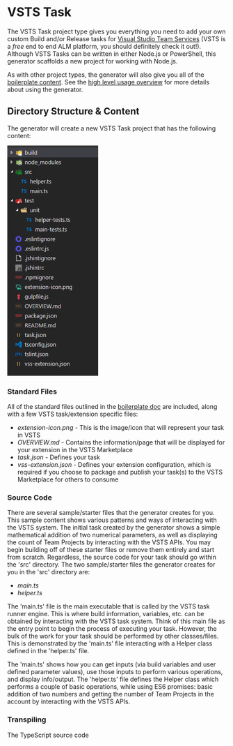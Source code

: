 # VSTS Task
The VSTS Task project type gives you everything you need to add your own custom Build and/or Release tasks for [Visual Studio Team Services][vsts-url] (VSTS is a *free* end to end ALM platform, 
you should definitely check it out!). Although VSTS Tasks can be written in either Node.js or PowerShell, this generator scaffolds a new project for working with Node.js. 
  
As with other project types, the generator will also give you all of the [boilerplate content][boilerplate-doc]. 
See the [high level usage overview][usage-overview-url] for more details about using the generator.

## Directory Structure & Content
The generator will create a new VSTS Task project that has the following content:  
  
![VSTS Task Directory Structure][vsts-dir-structure-img]

### Standard Files
All of the standard files outlined in the [boilerplate doc][boilerplate-standard-section] are included, along with a few VSTS task/extension specific files:

- *extension-icon.png* - This is the image/icon that will represent your task in VSTS
- *OVERVIEW.md* - Contains the information/page that will be displayed for your extension in the VSTS Marketplace
- *task.json* - Defines your task
- *vss-extension.json* - Defines your extension configuration, which is required if you choose to package and publish your task(s) to the VSTS Marketplace for others to consume

### Source Code
There are several sample/starter files that the generator creates for you. This sample content shows various patterns and ways of interacting with the VSTS system. The initial task 
created by the generator shows a simple mathematical addition of two numerical parameters, as well as displaying the count of Team Projects by interacting with the VSTS APIs. You may begin building off 
of these starter files or remove them entirely and start from scratch. Regardless, the source code for your task should go within the 'src' directory. The two sample/starter files the generator 
creates for you in the 'src' directory are:

- *main.ts*
- *helper.ts*

The 'main.ts' file is the main executable that is called by the VSTS task runner engine. This is where build information, variables, etc. can be obtained by interacting with the VSTS task system.
Think of this main file as the entry point to begin the process of executing your task. However, the bulk of the work for your task should be performed by other classes/files. This is demonstrated by 
the 'main.ts' file interacting with a Helper class defined in the 'helper.ts' file. 
  
The 'main.ts' shows how you can get inputs (via build variables and user defined parameter values), use those inputs to perform various operations, and display info/output. The 'helper.ts' file 
defines the Helper class which performs a couple of basic operations, while using ES6 promises: basic addition of two numbers and getting the number of Team Projects in the account by interacting 
with the VSTS APIs.


### Transpiling
The TypeScript source code 

[usage-overview-url]: USAGE-OVERVIEW.md
[vsts-url]: https://www.visualstudio.com/team-services/
[boilerplate-doc]: BOILERPLATE.md
[vsts-dir-structure-img]: vsts-dir-structure.png
[boilerplate-standard-section]: BOILERPLATE.md#standard-files
[main.ts-img]: vsts-main.png
[helper.ts-img]: vsts-helper.png